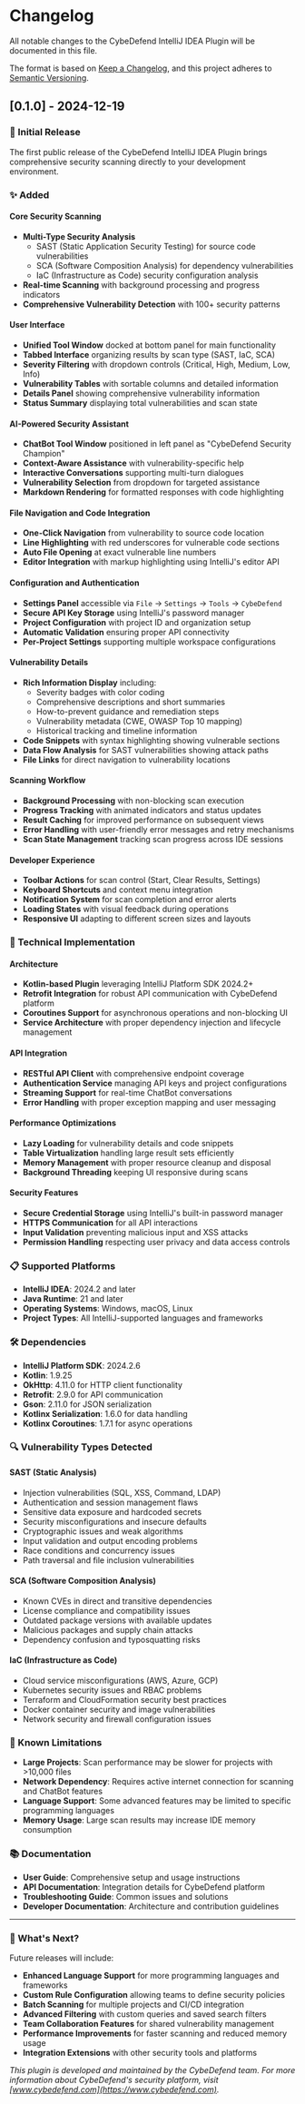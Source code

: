 # Changelog

All notable changes to the CybeDefend IntelliJ IDEA Plugin will be documented in this file.

The format is based on [Keep a Changelog](https://keepachangelog.com/en/1.0.0/),
and this project adheres to [Semantic Versioning](https://semver.org/spec/v2.0.0.html).

## [0.1.0] - 2024-12-19

### 🎉 Initial Release

The first public release of the CybeDefend IntelliJ IDEA Plugin brings comprehensive security scanning directly to your development environment.

### ✨ Added

#### Core Security Scanning
- **Multi-Type Security Analysis**
  - SAST (Static Application Security Testing) for source code vulnerabilities
  - SCA (Software Composition Analysis) for dependency vulnerabilities  
  - IaC (Infrastructure as Code) security configuration analysis
- **Real-time Scanning** with background processing and progress indicators
- **Comprehensive Vulnerability Detection** with 100+ security patterns

#### User Interface
- **Unified Tool Window** docked at bottom panel for main functionality
- **Tabbed Interface** organizing results by scan type (SAST, IaC, SCA)
- **Severity Filtering** with dropdown controls (Critical, High, Medium, Low, Info)
- **Vulnerability Tables** with sortable columns and detailed information
- **Details Panel** showing comprehensive vulnerability information
- **Status Summary** displaying total vulnerabilities and scan state

#### AI-Powered Security Assistant
- **ChatBot Tool Window** positioned in left panel as "CybeDefend Security Champion"
- **Context-Aware Assistance** with vulnerability-specific help
- **Interactive Conversations** supporting multi-turn dialogues
- **Vulnerability Selection** from dropdown for targeted assistance
- **Markdown Rendering** for formatted responses with code highlighting

#### File Navigation and Code Integration
- **One-Click Navigation** from vulnerability to source code location
- **Line Highlighting** with red underscores for vulnerable code sections
- **Auto File Opening** at exact vulnerable line numbers
- **Editor Integration** with markup highlighting using IntelliJ's editor API

#### Configuration and Authentication
- **Settings Panel** accessible via `File` → `Settings` → `Tools` → `CybeDefend`
- **Secure API Key Storage** using IntelliJ's password manager
- **Project Configuration** with project ID and organization setup
- **Automatic Validation** ensuring proper API connectivity
- **Per-Project Settings** supporting multiple workspace configurations

#### Vulnerability Details
- **Rich Information Display** including:
  - Severity badges with color coding
  - Comprehensive descriptions and short summaries
  - How-to-prevent guidance and remediation steps
  - Vulnerability metadata (CWE, OWASP Top 10 mapping)
  - Historical tracking and timeline information
- **Code Snippets** with syntax highlighting showing vulnerable sections
- **Data Flow Analysis** for SAST vulnerabilities showing attack paths
- **File Links** for direct navigation to vulnerability locations

#### Scanning Workflow
- **Background Processing** with non-blocking scan execution
- **Progress Tracking** with animated indicators and status updates
- **Result Caching** for improved performance on subsequent views
- **Error Handling** with user-friendly error messages and retry mechanisms
- **Scan State Management** tracking scan progress across IDE sessions

#### Developer Experience
- **Toolbar Actions** for scan control (Start, Clear Results, Settings)
- **Keyboard Shortcuts** and context menu integration
- **Notification System** for scan completion and error alerts
- **Loading States** with visual feedback during operations
- **Responsive UI** adapting to different screen sizes and layouts

### 🔧 Technical Implementation

#### Architecture
- **Kotlin-based Plugin** leveraging IntelliJ Platform SDK 2024.2+
- **Retrofit Integration** for robust API communication with CybeDefend platform
- **Coroutines Support** for asynchronous operations and non-blocking UI
- **Service Architecture** with proper dependency injection and lifecycle management

#### API Integration
- **RESTful API Client** with comprehensive endpoint coverage
- **Authentication Service** managing API keys and project configurations
- **Streaming Support** for real-time ChatBot conversations
- **Error Handling** with proper exception mapping and user messaging

#### Performance Optimizations
- **Lazy Loading** for vulnerability details and code snippets
- **Table Virtualization** handling large result sets efficiently
- **Memory Management** with proper resource cleanup and disposal
- **Background Threading** keeping UI responsive during scans

#### Security Features
- **Secure Credential Storage** using IntelliJ's built-in password manager
- **HTTPS Communication** for all API interactions
- **Input Validation** preventing malicious input and XSS attacks
- **Permission Handling** respecting user privacy and data access controls

### 📋 Supported Platforms
- **IntelliJ IDEA**: 2024.2 and later
- **Java Runtime**: 21 and later
- **Operating Systems**: Windows, macOS, Linux
- **Project Types**: All IntelliJ-supported languages and frameworks

### 🛠️ Dependencies
- **IntelliJ Platform SDK**: 2024.2.6
- **Kotlin**: 1.9.25
- **OkHttp**: 4.11.0 for HTTP client functionality
- **Retrofit**: 2.9.0 for API communication
- **Gson**: 2.11.0 for JSON serialization
- **Kotlinx Serialization**: 1.6.0 for data handling
- **Kotlinx Coroutines**: 1.7.1 for async operations

### 🔍 Vulnerability Types Detected

#### SAST (Static Analysis)
- Injection vulnerabilities (SQL, XSS, Command, LDAP)
- Authentication and session management flaws
- Sensitive data exposure and hardcoded secrets
- Security misconfigurations and insecure defaults
- Cryptographic issues and weak algorithms
- Input validation and output encoding problems
- Race conditions and concurrency issues
- Path traversal and file inclusion vulnerabilities

#### SCA (Software Composition Analysis)
- Known CVEs in direct and transitive dependencies
- License compliance and compatibility issues
- Outdated package versions with available updates
- Malicious packages and supply chain attacks
- Dependency confusion and typosquatting risks

#### IaC (Infrastructure as Code)
- Cloud service misconfigurations (AWS, Azure, GCP)
- Kubernetes security issues and RBAC problems
- Terraform and CloudFormation security best practices
- Docker container security and image vulnerabilities
- Network security and firewall configuration issues

### 🎯 Known Limitations
- **Large Projects**: Scan performance may be slower for projects with >10,000 files
- **Network Dependency**: Requires active internet connection for scanning and ChatBot features
- **Language Support**: Some advanced features may be limited to specific programming languages
- **Memory Usage**: Large scan results may increase IDE memory consumption

### 📚 Documentation
- **User Guide**: Comprehensive setup and usage instructions
- **API Documentation**: Integration details for CybeDefend platform
- **Troubleshooting Guide**: Common issues and solutions
- **Developer Documentation**: Architecture and contribution guidelines

---

### 🚀 What's Next?

Future releases will include:
- **Enhanced Language Support** for more programming languages and frameworks
- **Custom Rule Configuration** allowing teams to define security policies
- **Batch Scanning** for multiple projects and CI/CD integration
- **Advanced Filtering** with custom queries and saved search filters
- **Team Collaboration Features** for shared vulnerability management
- **Performance Improvements** for faster scanning and reduced memory usage
- **Integration Extensions** with other security tools and platforms

*This plugin is developed and maintained by the CybeDefend team. For more information about CybeDefend's security platform, visit [www.cybedefend.com](https://www.cybedefend.com).*
